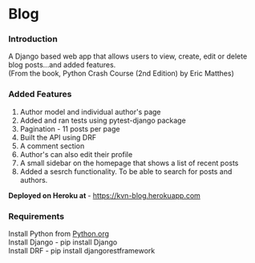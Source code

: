 # Blog
<h3> Introduction </h3>

A Django based web app that allows users to view, create, edit or delete blog posts...and added features. <br>
(From the book, Python Crash Course (2nd Edition) by Eric Matthes)



<h3> Added Features </h3>
<ol>
   <li> Author model and individual author's page </li>
  <li> Added and ran tests using pytest-django package </li>
  <li> Pagination - 11 posts per page </li>
  <li> Built the API using DRF </li>
  <li> A comment section </li>
  <li> Author's can also edit their profile </li>
  <li> A small sidebar on the homepage that shows a list of recent posts </li>
  <li> Added a sesrch functionality. To be able to search for posts and authors. </li>
  </ol>
  
<b> Deployed on Heroku at </b> - https://kvn-blog.herokuapp.com

<h3> Requirements </h3>
Install Python from <a href="https://www.python.org" > Python.org </a> <br>
Install Django - pip install Django <br>
Install DRF - pip install djangorestframework
